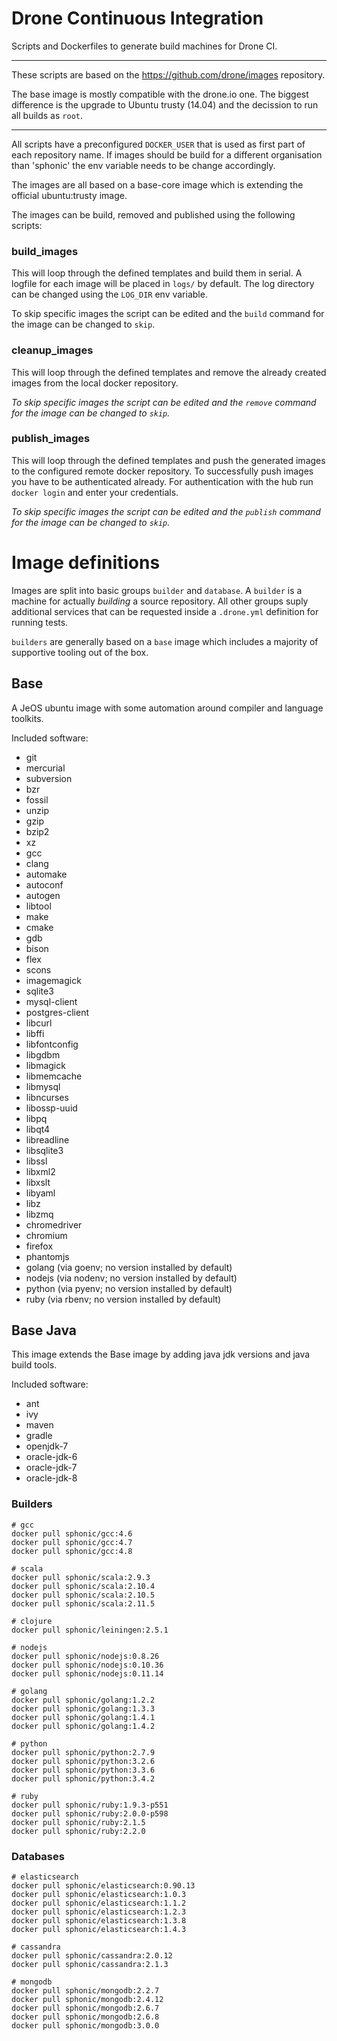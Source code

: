 # Drone Continuous Integration

Scripts and Dockerfiles to generate build machines for Drone CI.

---

These scripts are based on the https://github.com/drone/images repository.

The base image is mostly compatible with the drone.io one.
The biggest difference is the upgrade to Ubuntu trusty (14.04) and the decission
to run all builds as `root`.

---

All scripts have a preconfigured `DOCKER_USER` that is used as first part of
each repository name.
If images should be build for a different organisation than 'sphonic' the env
variable needs to be change accordingly.

The images are all based on a base-core image which is extending the official
ubuntu:trusty image.

The images can be build, removed and published using the following scripts:

### build_images

This will loop through the defined templates and build them in serial.
A logfile for each image will be placed in `logs/` by default.
The log directory can be changed using the `LOG_DIR` env variable.

To skip specific images the script can be edited and the `build` command for the
image can be changed to `skip`.

### cleanup_images

This will loop through the defined templates and remove the already created
images from the local docker repository.

*To skip specific images the script can be edited and the `remove` command for
the image can be changed to `skip`.*

### publish_images

This will loop through the defined templates and push the generated images to
the configured remote docker repository.
To successfully push images you have to be authenticated already.
For authentication with the hub run `docker login` and enter your credentials.

*To skip specific images the script can be edited and the `publish` command for
the image can be changed to `skip`.*

# Image definitions

Images are split into basic groups `builder` and `database`.
A `builder` is a machine for actually *building* a source repository.
All other groups suply additional services that can be requested inside a
`.drone.yml` definition for running tests.

`builders` are generally based on a `base` image which includes a majority of
supportive tooling out of the box.

## Base

A JeOS ubuntu image with some automation around compiler and language toolkits.

Included software:

- git
- mercurial
- subversion
- bzr
- fossil
- unzip
- gzip
- bzip2
- xz
- gcc
- clang
- automake
- autoconf
- autogen
- libtool
- make
- cmake
- gdb
- bison
- flex
- scons
- imagemagick
- sqlite3
- mysql-client
- postgres-client
- libcurl
- libffi
- libfontconfig
- libgdbm
- libmagick
- libmemcache
- libmysql
- libncurses
- libossp-uuid
- libpq
- libqt4
- libreadline
- libsqlite3
- libssl
- libxml2
- libxslt
- libyaml
- libz
- libzmq
- chromedriver
- chromium
- firefox
- phantomjs
- golang (via goenv; no version installed by default)
- nodejs (via nodenv; no version installed by default)
- python (via pyenv; no version installed by default)
- ruby (via rbenv; no version installed by default)

## Base Java

This image extends the Base image by adding java jdk versions and java build
tools.

Included software:

- ant
- ivy
- maven
- gradle
- openjdk-7
- oracle-jdk-6
- oracle-jdk-7
- oracle-jdk-8

### Builders

```
# gcc
docker pull sphonic/gcc:4.6
docker pull sphonic/gcc:4.7
docker pull sphonic/gcc:4.8
```

```
# scala
docker pull sphonic/scala:2.9.3
docker pull sphonic/scala:2.10.4
docker pull sphonic/scala:2.10.5
docker pull sphonic/scala:2.11.5
```

```
# clojure
docker pull sphonic/leiningen:2.5.1
```

```
# nodejs
docker pull sphonic/nodejs:0.8.26
docker pull sphonic/nodejs:0.10.36
docker pull sphonic/nodejs:0.11.14
```

```
# golang
docker pull sphonic/golang:1.2.2
docker pull sphonic/golang:1.3.3
docker pull sphonic/golang:1.4.1
docker pull sphonic/golang:1.4.2
```

```
# python
docker pull sphonic/python:2.7.9
docker pull sphonic/python:3.2.6
docker pull sphonic/python:3.3.6
docker pull sphonic/python:3.4.2
```

```
# ruby
docker pull sphonic/ruby:1.9.3-p551
docker pull sphonic/ruby:2.0.0-p598
docker pull sphonic/ruby:2.1.5
docker pull sphonic/ruby:2.2.0
```

### Databases

```
# elasticsearch
docker pull sphonic/elasticsearch:0.90.13
docker pull sphonic/elasticsearch:1.0.3
docker pull sphonic/elasticsearch:1.1.2
docker pull sphonic/elasticsearch:1.2.3
docker pull sphonic/elasticsearch:1.3.8
docker pull sphonic/elasticsearch:1.4.3
```

```
# cassandra
docker pull sphonic/cassandra:2.0.12
docker pull sphonic/cassandra:2.1.3
```

```
# mongodb
docker pull sphonic/mongodb:2.2.7
docker pull sphonic/mongodb:2.4.12
docker pull sphonic/mongodb:2.6.7
docker pull sphonic/mongodb:2.6.8
docker pull sphonic/mongodb:3.0.0
```
